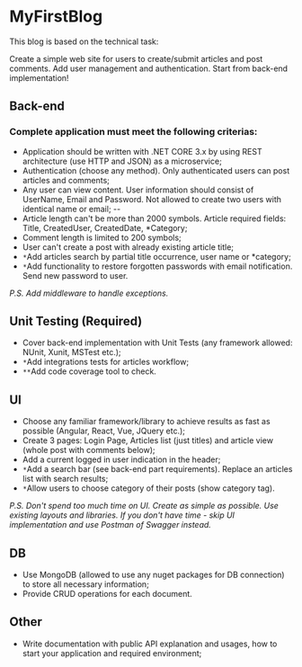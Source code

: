 # MyFirstBlog

This blog is based on the technical task:

Create a simple web site for users to create/submit articles and post comments. Add user management and authentication. 
Start from back-end implementation!
	
## Back-end

### Complete application must meet the following criterias:
- Application should be written with .NET CORE 3.x by using REST architecture (use HTTP and JSON) as a microservice;
- Authentication (choose any method). Only authenticated users can post articles and comments;
- Any user can view content. User information should consist of UserName, Email and Password. Not allowed to create two users with identical name or email;    --
- Article length can't be more than 2000 symbols. Article required fields: Title, CreatedUser, CreatedDate, *Category;
- Comment length is limited to 200 symbols; 
- User can't create a post with already existing article title;
- `*`Add articles search by partial title occurrence, user name or *category;
- `*`Add functionality to restore forgotten passwords with email notification. Send new password to user.

*P.S. Add middleware to handle exceptions.*

## Unit Testing (Required)
- Cover back-end implementation with Unit Tests (any framework allowed: NUnit, Xunit, MSTest etc.);
- `*`Add integrations tests for articles workflow;
- `**`Add code coverage tool to check.

## UI
- Choose any familiar framework/library to achieve results as fast as possible (Angular, React, Vue, JQuery etc.);
- Create 3 pages: Login Page, Articles list (just titles) and article view (whole post with comments below);
- Add a current logged in user indication in the header;
- `*`Add a search bar (see back-end part requirements). Replace an articles list with search results;
- `*`Allow users to choose category of their posts (show category tag).
	 
*P.S. Don't spend too much time on UI. Create as simple as possible. Use existing layouts and libraries. If you don't have time - skip UI implementation and use Postman of Swagger instead.*

## DB
- Use MongoDB (allowed to use any nuget packages for DB connection) to store all necessary information;
- Provide CRUD operations for each document.

## Other
- Write documentation with public API explanation and usages, how to start your application and required environment;